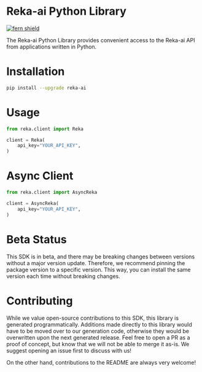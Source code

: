 <!-- Begin Title, generated by Fern  -->
# Reka-ai Python Library

[![fern shield](https://img.shields.io/badge/%F0%9F%8C%BF-SDK%20generated%20by%20Fern-brightgreen)](https://github.com/fern-api/fern)

The Reka-ai Python Library provides convenient access to the Reka-ai API from applications written in Python.
<!-- End Title  -->

<!-- Begin Installation, generated by Fern  -->
# Installation

```sh
pip install --upgrade reka-ai
```
<!-- End Installation  -->

<!-- Begin Usage, generated by Fern  -->
# Usage

```python
from reka.client import Reka

client = Reka(
    api_key="YOUR_API_KEY",
)
```
<!-- End Usage  -->

<!-- Begin Async Usage, generated by Fern  -->
# Async Client

```python
from reka.client import AsyncReka

client = AsyncReka(
    api_key="YOUR_API_KEY",
)
```
<!-- End Async Usage  -->

<!-- Begin Status, generated by Fern  -->
# Beta Status

This SDK is in beta, and there may be breaking changes between versions without a major 
version update. Therefore, we recommend pinning the package version to a specific version. 
This way, you can install the same version each time without breaking changes.
<!-- End Status  -->

<!-- Begin Contributing, generated by Fern  -->
# Contributing

While we value open-source contributions to this SDK, this library is generated programmatically. 
Additions made directly to this library would have to be moved over to our generation code, 
otherwise they would be overwritten upon the next generated release. Feel free to open a PR as
 a proof of concept, but know that we will not be able to merge it as-is. We suggest opening 
an issue first to discuss with us!

On the other hand, contributions to the README are always very welcome!
<!-- End Contributing  -->

